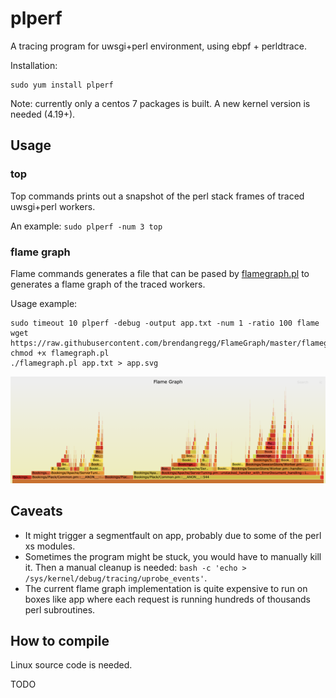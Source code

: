 # plperf

A tracing program for uwsgi+perl environment, using ebpf + perldtrace.

Installation:

```
sudo yum install plperf
```

Note: currently only a centos 7 packages is built. A new kernel version is needed (4.19+).

## Usage

### top

Top commands prints out a snapshot of the perl stack frames of traced uwsgi+perl workers.

An example: `sudo plperf -num 3 top`

### flame graph

Flame commands generates a file that can be pased by [flamegraph.pl](https://github.com/brendangregg/FlameGraph/blob/master/flamegraph.pl) to generates a flame graph of the traced workers.

Usage example:

```
sudo timeout 10 plperf -debug -output app.txt -num 1 -ratio 100 flame
wget https://raw.githubusercontent.com/brendangregg/FlameGraph/master/flamegraph.pl
chmod +x flamegraph.pl
./flamegraph.pl app.txt > app.svg
```

![doc/flame.png](doc/flame.png)

## Caveats

* It might trigger a segmentfault on app, probably due to some of the perl xs modules.
* Sometimes the program might be stuck, you would have to manually kill it. Then a manual cleanup is needed: `bash -c 'echo > /sys/kernel/debug/tracing/uprobe_events'`.
* The current flame graph implementation is quite expensive to run on boxes like app where each request is running hundreds of thousands perl subroutines.

## How to compile

Linux source code is needed.

TODO
